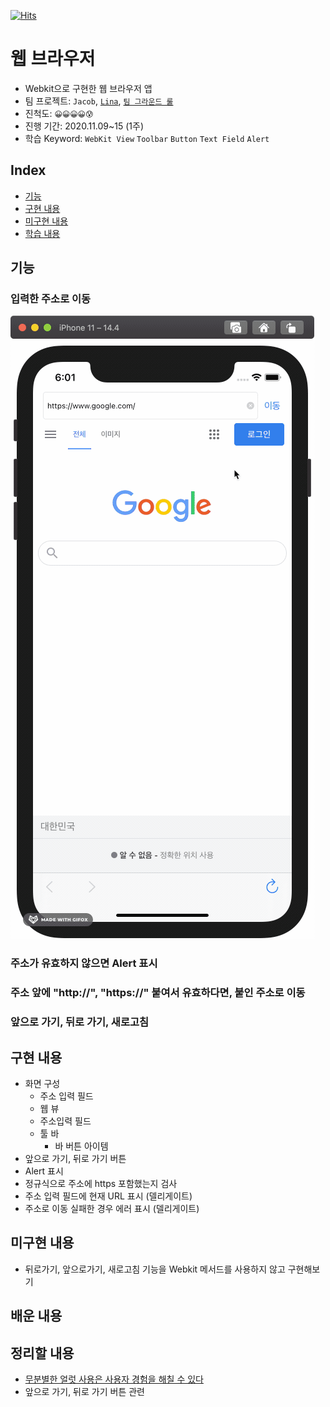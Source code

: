 [![Hits](https://hits.seeyoufarm.com/api/count/incr/badge.svg?url=https%3A%2F%2Fgithub.com%2FKyungminLeeDev%2FiOS_Web_Browser&count_bg=%2379C83D&title_bg=%23555555&icon=&icon_color=%23E7E7E7&title=hits&edge_flat=false)](https://hits.seeyoufarm.com)

# 웹 브라우저
- Webkit으로 구현한 웹 브라우저 앱
- 팀 프로젝트: `Jacob`, [`Lina`](https://github.com/lina0322), [`팀 그라운드 룰`](./GroundRule.md)
- 진척도: `😀😀😀😀😰`
- 진행 기간: 2020.11.09~15 (1주)
- 학습 Keyword: `WebKit View` `Toolbar` `Button` `Text Field` `Alert`

## Index
- [기능](#기능)
- [구현 내용](#구현-내용)
- [미구현 내용](#미구현-내용)
- [학습 내용](#배운-내용)

## 기능

### 입력한 주소로 이동

![MoveToURL GIF](https://github.com/KyungminLeeDev/ios-web-browser/blob/7655edf94f99c2b61a14ace279574c08d0ccd854/README_Resources/WebBrowser_MoveToURL.gif)

### 주소가 유효하지 않으면 Alert 표시

### 주소 앞에 "http://", "https://" 붙여서 유효하다면, 붙인 주소로 이동

### 앞으로 가기, 뒤로 가기, 새로고침

## 구현 내용

- 화면 구성
    - 주소 입력 필드
    - 웹 뷰
    - 주소입력 필드
    - 툴 바
        - 바 버튼 아이템
- 앞으로 가기, 뒤로 가기 버튼
- Alert 표시
- 정규식으로 주소에 https 포함했는지 검사
- 주소 입력 필드에 현재 URL 표시 (델리게이트)
- 주소로 이동 실패한 경우 에러 표시 (델리게이트)

## 미구현 내용

- 뒤로가기, 앞으로가기, 새로고침 기능을 Webkit 메서드를 사용하지 않고 구현해보기

## 배운 내용

## 정리할 내용

- [무분별한 얼럿 사용은 사용자 경험을 해칠 수 있다](https://github.com/yagom-academy/ios-web-browser/pull/20#discussion_r521734482)
- 앞으로 가기, 뒤로 가기 버튼 관련

